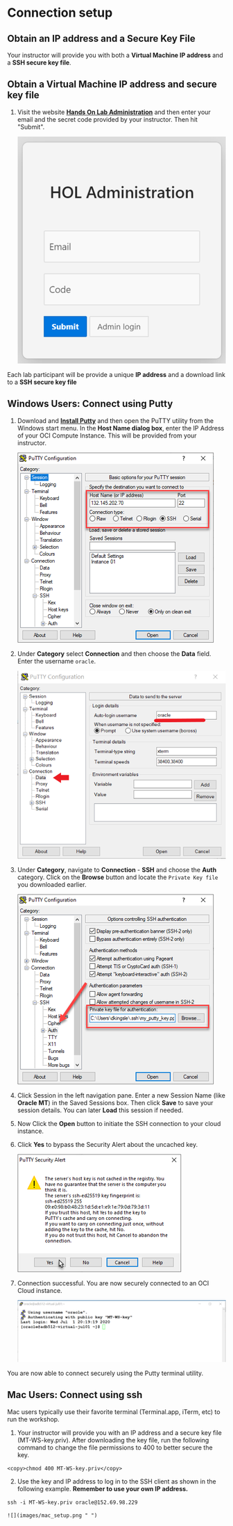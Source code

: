#  Connection setup

## Obtain an IP address and a Secure Key File 
Your instructor will provide you with both a **Virtual Machine IP address** and a **SSH secure key file**.

## Obtain a Virtual Machine IP address and secure key file

1.  Visit the website **[Hands On Lab Administration](http://holadmin.oraclepts.nl/)** and then enter your email and the secret code provided by your instructor.  Then hit "Submit".

    ![](images/HOLadmin.png " ")

Each lab participant will be provide a unique **IP address** and a download link to a **SSH secure key file** 

## Windows Users: Connect using Putty

1.  Download and **[Install Putty](https://www.putty.org/)** and then open the PuTTY utility from the Windows start menu.   In the **Host Name dialog box**, enter the IP Address of your OCI Compute Instance.  This will be provided from your instructor.

    ![](images/keylab-023.png " ")

2.  Under **Category** select **Connection** and then choose the **Data** field.  Enter the username ```oracle```.  

    ![](images/keylab-024.png " ")

3.  Under **Category**, navigate to **Connection** - **SSH** and choose the **Auth** category.   Click on the **Browse** button and locate the ```Private Key file``` you downloaded earlier.   

    ![](images/keylab-025.png " ")

4. Click Session in the left navigation pane.  Enter a new Session Name (like **Oracle MT**) in the Saved Sessions box.  Then click **Save** to save your session details.  You can later **Load** this session if needed.

5. Now Click the **Open** button to initiate the SSH connection to your cloud instance.  

6.  Click **Yes** to bypass the Security Alert about the uncached key.

    ![](images/keylab-026.png " ")

7.  Connection successful.   You are now securely connected to an OCI Cloud instance.

    ![](images/keylab-027.png " ")

You are now able to connect securely using the Putty terminal utility. 

## Mac Users: Connect using ssh

Mac users typically use their favorite terminal (Terminal.app, iTerm, etc) to run the workshop.

1. Your instructor will provide you with an IP address and a secure key file (MT-WS-key.priv).  After downloading the key file, run the following command to change the file permissions to 400 to better secure the key.

````
<copy>chmod 400 MT-WS-key.priv</copy>
````

2. Use the key and IP address to log in to the SSH client as shown in the following example.  **Remember to use your own IP address.**
````
ssh -i MT-WS-key.priv oracle@152.69.98.229
````
    ![](images/mac_setup.png " ")
